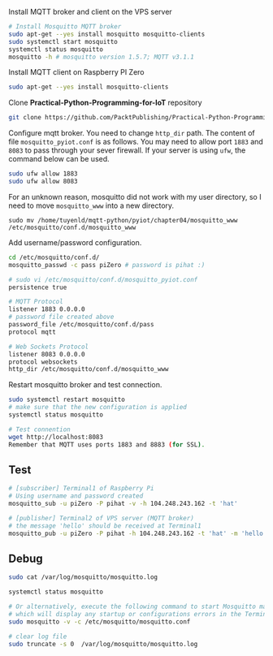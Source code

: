 
Install MQTT broker and client on the VPS server

```bash
# Install Mosquitto MQTT broker
sudo apt-get --yes install mosquitto mosquitto-clients
sudo systemctl start mosquitto
systemctl status mosquitto
mosquitto -h # mosquitto version 1.5.7; MQTT v3.1.1

```

Install MQTT client on Raspberry PI Zero

```bash
sudo apt-get --yes install mosquitto-clients
```

Clone **Practical-Python-Programming-for-IoT** repository

```bash
git clone https://github.com/PacktPublishing/Practical-Python-Programming-for-IoT.git pyiot
```

Configure mqtt broker. You need to change `http_dir` path. The content of file `mosquitto_pyiot.conf` is as follows. You may need to allow port `1883` and `8083` to pass through your sever firewall. If your server is using `ufw`, the command below can be used.

```bash
sudo ufw allow 1883
sudo ufw allow 8083
```

For an unknown reason, mosquitto did not work with my user directory, so I need to move `mosquitto_www` into a new directory.

```
sudo mv /home/tuyenld/mqtt-python/pyiot/chapter04/mosquitto_www /etc/mosquitto/conf.d/mosquitto_www
```

Add username/password configuration.

```bash
cd /etc/mosquitto/conf.d/
mosquitto_passwd -c pass piZero # password is pihat :)
```


```bash
# sudo vi /etc/mosquitto/conf.d/mosquitto_pyiot.conf
persistence true

# MQTT Protocol
listener 1883 0.0.0.0
# password file created above
password_file /etc/mosquitto/conf.d/pass
protocol mqtt

# Web Sockets Protocol
listener 8083 0.0.0.0
protocol websockets
http_dir /etc/mosquitto/conf.d/mosquitto_www
```

Restart mosquitto broker and test connection.

```bash
sudo systemctl restart mosquitto
# make sure that the new configuration is applied
systemctl status mosquitto

# Test connention
wget http://localhost:8083
Remember that MQTT uses ports 1883 and 8883 (for SSL).
```

## Test

```bash
# [subscriber] Terminal1 of Raspberry Pi 
# Using username and password created
mosquitto_sub -u piZero -P pihat -v -h 104.248.243.162 -t 'hat'

# [publisher] Terminal2 of VPS server (MQTT broker)
# the message 'hello' should be received at Terminal1
mosquitto_pub -u piZero -P pihat -h 104.248.243.162 -t 'hat' -m 'hello'
```

## Debug

```bash
sudo cat /var/log/mosquitto/mosquitto.log

systemctl status mosquitto

# Or alternatively, execute the following command to start Mosquitto manually
# which will display any startup or configurations errors in the Terminal
sudo mosquitto -v -c /etc/mosquitto/mosquitto.conf

# clear log file
sudo truncate -s 0  /var/log/mosquitto/mosquitto.log
```
